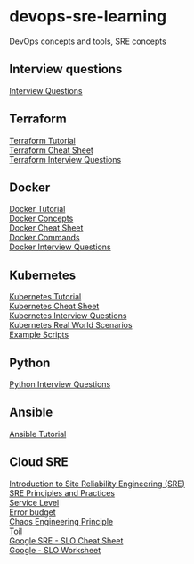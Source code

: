 # devops-sre-learning
DevOps concepts and tools, SRE concepts

## Interview questions

[Interview Questions](https://github.com/srirymec/devops-sre-learning/blob/main/interview-questions.md)

## Terraform

[Terraform Tutorial](https://github.com/srirymec/devops-sre-learning/blob/main/terraform/terraform-tutorial.md) <br/>
[Terraform Cheat Sheet](https://github.com/srirymec/devops-sre-learning/blob/main/terraform/terraform-cheat-sheet.md) <br/>
[Terraform Interview Questions](https://github.com/srirymec/devops-sre-learning/blob/main/terraform/terraform-interview-questsions.md)

## Docker

[Docker Tutorial](https://github.com/srirymec/devops-sre-learning/blob/main/docker) <br/>
[Docker Concepts](https://github.com/srirymec/devops-sre-learning/blob/main/docker/docker-tutorial.md) <br/>
[Docker Cheat Sheet](https://github.com/srirymec/devops-sre-learning/blob/main/docker/docker-cheat-sheet.md) <br/>
[Docker Commands](https://github.com/srirymec/devops-sre-learning/blob/main/docker/docker-commands.md) <br/>
[Docker Interview Questions](https://github.com/srirymec/devops-sre-learning/blob/main/docker/docker-interview-questions.md)

## Kubernetes

[Kubernetes Tutorial](https://github.com/srirymec/devops-sre-learning/blob/main/kubernetes/tutorial.md) <br/>
[Kubernetes Cheat Sheet](https://github.com/srirymec/devops-sre-learning/blob/main/kubernetes/cheat-sheet.md) <br/>
[Kubernetes Interview Questions](https://github.com/srirymec/devops-sre-learning/blob/main/kubernetes/interview-questions.md)<br/>
[Kubernetes Real World Scenarios](https://github.com/srirymec/devops-sre-learning/blob/main/kubernetes/Kubernetes_Real-Word_Scenarios.pdf)<br/>
[Example Scripts](https://github.com/srirymec/devops-sre-learning/tree/main/kubernetes/scripts)

## Python

[Python Interview Questions](https://github.com/srirymec/devops-sre-learning/blob/main/python/interview-questions.md)

## Ansible

[Ansible Tutorial](https://github.com/srirymec/devops-sre-learning/blob/main/ansible/tutorial.md)

## Cloud SRE

[Introduction to Site Reliability Engineering (SRE)](https://github.com/srirymec/devops-sre-learning/blob/main/SRE/introduction-to-sre.md)<br/>
[SRE Principles and Practices](https://github.com/srirymec/devops-sre-learning/blob/main/SRE/sre-principles-and-practices.md)<br/>
[Service Level](https://github.com/srirymec/devops-sre-learning/blob/main/SRE/service-level.md)<br/>
[Error budget](https://github.com/srirymec/devops-sre-learning/blob/main/SRE/error-budget.md)<br/>
[Chaos Engineering Principle](https://github.com/srirymec/devops-sre-learning/blob/main/SRE/chaos-engineering-principle.md)<br/>
[Toil](https://github.com/srirymec/devops-sre-learning/blob/main/SRE/sre-toil.md)<br/>
[Google SRE - SLO Cheat Sheet](https://kstatic.googleusercontent.com/files/ff59978bff9a5b5cc58a4d86d7fbdc783e1038513f75e2a2b0016467363272e2eeb25a122e2c3f69f624df049e49fae83f07af834f21cedf57c37ef2fbdbbb61)<br/>
[Google - SLO Worksheet](https://docs.google.com/document/d/1bRkVu7tuow3K21669mzXEEhk1Ki-iukMFehZAR0dAvU/edit?tab=t.0#heading=h.4jtlmcn6qvo)


